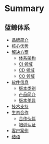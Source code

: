 # Summary
## 蓝鲸体系
* [品牌简介](品牌简介/intro.md)
* [核心优势](核心优势/advantages.md)
* [解决方案]()
    * [体系架构](解决方案/solution.md)
    * [CI 领域](解决方案/ci_intro.md)
    * [CD 领域](解决方案/cd_intro.md)
    * [CO 领域](解决方案/co_intro.md)
* [软件信息]()
    * [版本类别](软件信息/版本类别/version_cate.md)
    * [产品简介](软件信息/版本类别/intro.md)
    * [版本差异](软件信息/版本差异/version_diff.md)
* [技术支持](技术支持/support.md)
* [生态合作]()
    * [合作伙伴](生态合作/cooperation_partner.md)
    * [培训认证](生态合作/training_exam.md)
* [客户案例](客户案例/client_case.md)
* [结语](结语/epilog.md)

